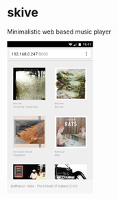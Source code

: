 # skive

Minimalistic web based music player

<img src="https://raw.githubusercontent.com/pieterprovoost/skive/master/screenshot.png" alt="skive" style="width: 200px;" />

